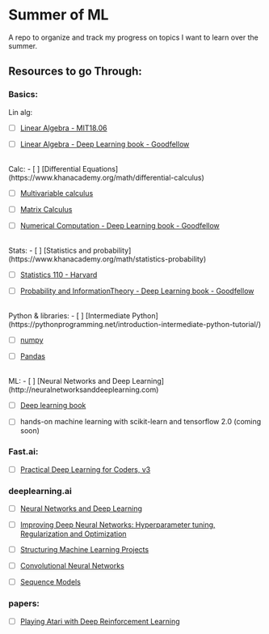 # Summer of ML
A repo to organize and track my progress on topics I want to learn over the summer.

## Resources to go Through:
### Basics:
Lin alg:
- [ ] [Linear Algebra - MIT18.06](https://ocw.mit.edu/courses/mathematics/18-06sc-linear-algebra-fall-2011/)

- [ ] [Linear Algebra - Deep Learning book - Goodfellow](https://www.deeplearningbook.org/contents/linear_algebra.html)

<br/>
Calc:
- [ ] [Differential Equations](https://www.khanacademy.org/math/differential-calculus)

- [ ] [Multivariable calculus](https://www.khanacademy.org/math/multivariable-calculus)

- [ ] [Matrix Calculus](https://explained.ai/matrix-calculus/index.html)

- [ ] [Numerical Computation - Deep Learning book - Goodfellow](https://www.deeplearningbook.org/contents/numerical.html)

<br/>
Stats:
- [ ] [Statistics and probability](https://www.khanacademy.org/math/statistics-probability)

- [ ] [Statistics 110 - Harvard](https://www.youtube.com/playlist?list=PL2SOU6wwxB0uwwH80KTQ6ht66KWxbzTIo)

- [ ] [Probability and InformationTheory - Deep Learning book - Goodfellow](https://www.deeplearningbook.org/contents/prob.html)

<br/>
Python & libraries:
- [ ] [Intermediate Python](https://pythonprogramming.net/introduction-intermediate-python-tutorial/)

- [ ] [numpy](http://cs231n.github.io/python-numpy-tutorial/)

- [ ] [Pandas](https://pandas.pydata.org/pandas-docs/stable/getting_started/10min.html)

<br/>
ML:
- [ ] [Neural Networks and Deep Learning](http://neuralnetworksanddeeplearning.com)

- [ ] [Deep learning book](https://www.deeplearningbook.org/)

- [ ] hands-on machine learning with scikit-learn and tensorflow 2.0 (coming soon)

### Fast.ai:
- [ ] [Practical Deep Learning for Coders, v3](https://course.fast.ai/)

### deeplearning.ai
- [ ] [Neural Networks and Deep Learning](https://www.coursera.org/learn/neural-networks-deep-learning?specialization=deep-learning)

- [ ] [Improving Deep Neural Networks: Hyperparameter tuning, Regularization and Optimization](https://www.coursera.org/learn/deep-neural-network?specialization=deep-learning)

- [ ] [Structuring Machine Learning Projects](https://www.coursera.org/learn/machine-learning-projects?specialization=deep-learning)

- [ ] [Convolutional Neural Networks](https://www.coursera.org/learn/convolutional-neural-networks?specialization=deep-learning)

- [ ] [Sequence Models](https://www.coursera.org/learn/nlp-sequence-models)

### papers:
- [ ] [Playing Atari with Deep Reinforcement Learning](https://www.cs.toronto.edu/~vmnih/docs/dqn.pdf)
